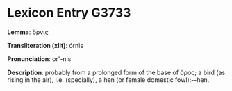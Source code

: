 # Lexicon Entry G3733

**Lemma**: ὄρνις

**Transliteration (xlit)**: órnis

**Pronunciation**: or'-nis

**Description**:
probably from a prolonged form of the base of ὄρος; a bird (as rising in the air), i.e. (specially), a hen (or female domestic fowl):--hen.
